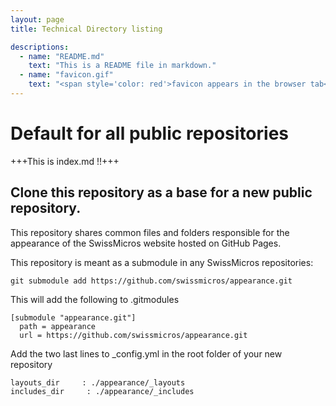 ```yaml
---
layout: page
title: Technical Directory listing

descriptions: 
  - name: "README.md"
    text: "This is a README file in markdown."
  - name: "favicon.gif"
    text: "<span style='color: red'>favicon appears in the browser tab</span>"
---
```


# Default for all public repositories 

+++This is index.md !!+++

## Clone this repository as a base for a new public repository.


This repository shares common files and folders responsible for the appearance of the SwissMicros website hosted on GitHub Pages.

This repository is meant as a submodule in any SwissMicros repositories:

```
git submodule add https://github.com/swissmicros/appearance.git 
```

This will add the following to .gitmodules
```
[submodule "appearance.git"]
  path = appearance
  url = https://github.com/swissmicros/appearance.git
```

Add the two last lines to _config.yml in the root folder of your new repository
```
layouts_dir     : ./appearance/_layouts
includes_dir     : ./appearance/_includes
```
